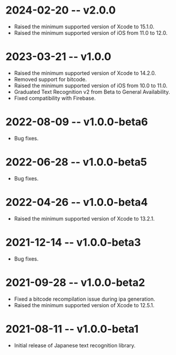 # 2024-02-20 -- v2.0.0
- Raised the minimum supported version of Xcode to 15.1.0.
- Raised the minimum supported version of iOS from 11.0 to 12.0.
# 2023-03-21 -- v1.0.0
- Raised the minimum supported version of Xcode to 14.2.0.
- Removed support for bitcode.
- Raised the minimum supported version of iOS from 10.0 to 11.0.
- Graduated Text Recognition v2 from Beta to General Availability.
- Fixed compatibility with Firebase.
# 2022-08-09 -- v1.0.0-beta6
- Bug fixes.
# 2022-06-28 -- v1.0.0-beta5
- Bug fixes.
# 2022-04-26 -- v1.0.0-beta4
- Raised the minimum supported version of Xcode to 13.2.1.
# 2021-12-14 -- v1.0.0-beta3
- Bug fixes.
# 2021-09-28 -- v1.0.0-beta2
- Fixed a bitcode recompilation issue during ipa generation.
- Raised the minimum supported version of Xcode to 12.5.1.
# 2021-08-11 -- v1.0.0-beta1
- Initial release of Japanese text recognition library.
